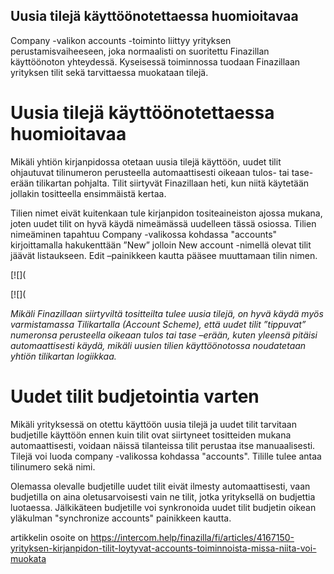 ## Uusia tilejä käyttöönotettaessa huomioitavaa

Company -valikon accounts -toiminto liittyy yrityksen perustamisvaiheeseen, joka normaalisti on suoritettu Finazillan käyttöönoton yhteydessä. Kyseisessä toiminnossa tuodaan Finazillaan yrityksen tilit sekä tarvittaessa muokataan tilejä.

# Uusia tilejä käyttöönotettaessa huomioitavaa

Mikäli yhtiön kirjanpidossa otetaan uusia tilejä käyttöön, uudet tilit ohjautuvat tilinumeron perusteella automaattisesti oikeaan tulos- tai tase-erään tilikartan pohjalta. Tilit siirtyvät Finazillaan heti, kun niitä käytetään jollakin tositteella ensimmäistä kertaa.

Tilien nimet eivät kuitenkaan tule kirjanpidon tositeaineiston ajossa mukana, joten uudet tilit on hyvä käydä nimeämässä uudelleen tässä osiossa. Tilien nimeäminen tapahtuu Company -valikossa kohdassa "accounts" kirjoittamalla hakukenttään ”New” jolloin New account -nimellä olevat tilit jäävät listaukseen. Edit –painikkeen kautta pääsee muuttamaan tilin nimen.

[![](

[![](

*Mikäli Finazillaan siirtyviltä tositteilta tulee uusia tilejä, on hyvä käydä myös varmistamassa Tilikartalla (Account Scheme), että uudet tilit ”tippuvat” numeronsa perusteella oikeaan tulos tai tase –erään, kuten yleensä pitäisi automaattisesti käydä, mikäli uusien tilien käyttöönotossa noudatetaan yhtiön tilikartan logiikkaa.* 

# Uudet tilit budjetointia varten

Mikäli yrityksessä on otettu käyttöön uusia tilejä ja uudet tilit tarvitaan budjetille käyttöön ennen kuin tilit ovat siirtyneet tositteiden mukana automaattisesti, voidaan näissä tilanteissa tilit perustaa itse manuaalisesti. Tilejä voi luoda company -valikossa kohdassa "accounts". Tilille tulee antaa tilinumero sekä nimi.

Olemassa olevalle budjetille uudet tilit eivät ilmesty automaattisesti, vaan budjetilla on aina oletusarvoisesti vain ne tilit, jotka yrityksellä on budjettia luotaessa. Jälkikäteen budjetille voi synkronoida uudet tilit budjetin oikean yläkulman "synchronize accounts" painikkeen kautta.



artikkelin osoite on https://intercom.help/finazilla/fi/articles/4167150-yrityksen-kirjanpidon-tilit-loytyvat-accounts-toiminnoista-missa-niita-voi-muokata

